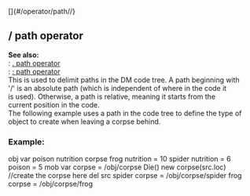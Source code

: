 []{#/operator/path//}    
## / path operator    
**See also:**    
:   [. path operator](/ref/operator/path/%2e)    
:   [: path operator](/ref/operator/path/:)    
This is used to delimit paths in the DM code tree. A path beginning with    
\'/\' is an absolute path (which is independent of where in the code it    
is used). Otherwise, a path is relative, meaning it starts from the    
current position in the code.    
The following example uses a path in the code tree to define the type of    
object to create when leaving a corpse behind.    
### Example:    
obj var poison nutrition corpse frog nutrition = 10 spider nutrition = 6    
poison = 5 mob var corpse = /obj/corpse Die() new corpse(src.loc)    
//create the corpse here del src spider corpse = /obj/corpse/spider frog    
corpse = /obj/corpse/frog  